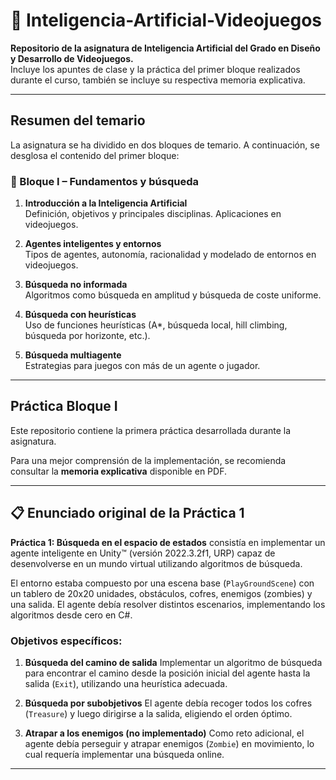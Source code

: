 # 🧠 Inteligencia-Artificial-Videojuegos

**Repositorio de la asignatura de Inteligencia Artificial del Grado en Diseño y Desarrollo de Videojuegos.**  
Incluye los apuntes de clase y la práctica del primer bloque realizados durante el curso, también se incluye su respectiva memoria explicativa.

---

## Resumen del temario

La asignatura se ha dividido en dos bloques de temario. A continuación, se desglosa el contenido del primer bloque:

### 🔹 Bloque I – Fundamentos y búsqueda

1. **Introducción a la Inteligencia Artificial**  
   Definición, objetivos y principales disciplinas. Aplicaciones en videojuegos.

2. **Agentes inteligentes y entornos**  
   Tipos de agentes, autonomía, racionalidad y modelado de entornos en videojuegos.

3. **Búsqueda no informada**  
   Algoritmos como búsqueda en amplitud y búsqueda de coste uniforme.

4. **Búsqueda con heurísticas**  
   Uso de funciones heurísticas (A*, búsqueda local, hill climbing, búsqueda por horizonte, etc.).

5. **Búsqueda multiagente**  
   Estrategias para juegos con más de un agente o jugador.

---

## Práctica Bloque I

Este repositorio contiene la primera práctica desarrollada durante la asignatura.

Para una mejor comprensión de la implementación, se recomienda consultar la **memoria explicativa** disponible en PDF.

---

## 📋 Enunciado original de la Práctica 1

**Práctica 1: Búsqueda en el espacio de estados** consistía en implementar un agente inteligente en Unity™ (versión 2022.3.2f1, URP) capaz de desenvolverse en un mundo virtual utilizando algoritmos de búsqueda.

El entorno estaba compuesto por una escena base (`PlayGroundScene`) con un tablero de 20x20 unidades, obstáculos, cofres, enemigos (zombies) y una salida. El agente debía resolver distintos escenarios, implementando los algoritmos desde cero en C#.

### Objetivos específicos:

1. **Búsqueda del camino de salida**
   Implementar un algoritmo de búsqueda para encontrar el camino desde la posición inicial del agente hasta la salida (`Exit`), utilizando una heurística adecuada.

2. **Búsqueda por subobjetivos**
   El agente debía recoger todos los cofres (`Treasure`) y luego dirigirse a la salida, eligiendo el orden óptimo.

3. **Atrapar a los enemigos (no implementado)**
   Como reto adicional, el agente debía perseguir y atrapar enemigos (`Zombie`) en movimiento, lo cual requería implementar una búsqueda online.

---
